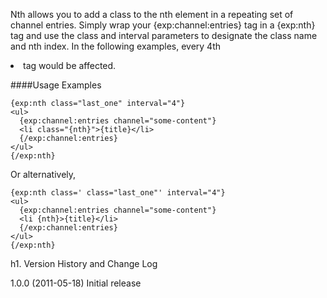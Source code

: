 Nth allows you to add a class to the nth element in a repeating set of channel entries. Simply wrap your {exp:channel:entries} tag in a {exp:nth} tag and use the class and interval parameters to designate the class name and nth index. In the following examples, every 4th <li> tag would be affected.

####Usage Examples

    {exp:nth class="last_one" interval="4"}
    <ul>
      {exp:channel:entries channel="some-content"}
      <li class="{nth}">{title}</li>
      {/exp:channel:entries}
    </ul>
    {/exp:nth}

Or alternatively,

    {exp:nth class=' class="last_one"' interval="4"}
    <ul>
      {exp:channel:entries channel="some-content"}
      <li {nth}>{title}</li>
      {/exp:channel:entries}
    </ul>
    {/exp:nth}

h1. Version History and Change Log

1.0.0 (2011-05-18) Initial release
